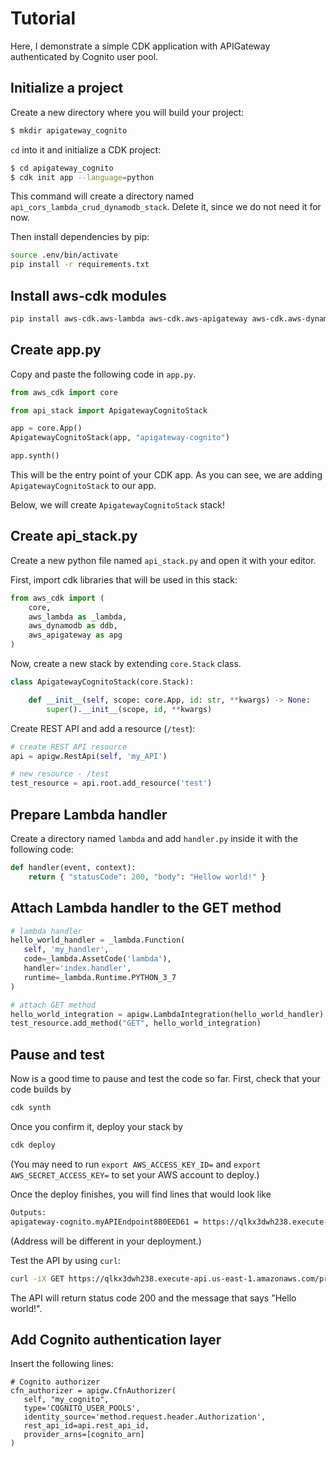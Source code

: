 # Tutorial

Here, I demonstrate a simple CDK application with APIGateway authenticated by Cognito user pool.

## Initialize a project
Create a new directory where you will build your project:
```bash
$ mkdir apigateway_cognito
```

`cd` into it and initialize a CDK project:
```bash
$ cd apigateway_cognito
$ cdk init app --language=python
```
This command will create a directory named `api_cors_lambda_crud_dynamodb_stack`. Delete it, since we do not need it for now.

Then install dependencies by pip:
```bash
source .env/bin/activate
pip install -r requirements.txt
```

## Install aws-cdk modules
```bash
pip install aws-cdk.aws-lambda aws-cdk.aws-apigateway aws-cdk.aws-dynamodb
```

## Create app.py

Copy and paste the following code in `app.py`.

```python
from aws_cdk import core

from api_stack import ApigatewayCognitoStack

app = core.App()
ApigatewayCognitoStack(app, "apigateway-cognito")

app.synth()
```

This will be the entry point of your CDK app. As you can see, we are adding `ApigatewayCognitoStack` to our app.

Below, we will create `ApigatewayCognitoStack` stack!

## Create api_stack.py

Create a new python file named `api_stack.py` and open it with your editor.

First, import cdk libraries that will be used in this stack:

```python
from aws_cdk import (
    core,
    aws_lambda as _lambda,
    aws_dynamodb as ddb,
    aws_apigateway as apg
)
```

Now, create a new stack by extending `core.Stack` class.

```python
class ApigatewayCognitoStack(core.Stack):

    def __init__(self, scope: core.App, id: str, **kwargs) -> None:
        super().__init__(scope, id, **kwargs)
```

Create REST API and add a resource (`/test`):

```python
# create REST API resource
api = apigw.RestApi(self, 'my_API')

# new resource - /test
test_resource = api.root.add_resource('test')
```

## Prepare Lambda handler

Create a directory named `lambda` and add `handler.py` inside it with the following code:

```python
def handler(event, context):
    return { "statusCode": 200, "body": "Hellow world!" }
```

## Attach Lambda handler to the GET method

```python
# lambda handler
hello_world_handler = _lambda.Function(
   self, 'my_handler',
   code=_lambda.AssetCode('lambda'),
   handler='index.handler',
   runtime=_lambda.Runtime.PYTHON_3_7
)

# attach GET method
hello_world_integration = apigw.LambdaIntegration(hello_world_handler)
test_resource.add_method("GET", hello_world_integration)
```

## Pause and test

Now is a good time to pause and test the code so far. First, check that your code builds by

```bash
cdk synth
```

Once you confirm it, deploy your stack by

```bash
cdk deploy
```

(You may need to run `export AWS_ACCESS_KEY_ID=` and `export AWS_SECRET_ACCESS_KEY=` to set your AWS account to deploy.)

Once the deploy finishes, you will find lines that would look like

```bash
Outputs:
apigateway-cognito.myAPIEndpoint8B0EED61 = https://qlkx3dwh238.execute-api.us-east-1.amazonaws.com/prod/
```

(Address will be different in your deployment.)

Test the API by using `curl`:

```bash
curl -iX GET https://qlkx3dwh238.execute-api.us-east-1.amazonaws.com/prod/
```

The API will return status code 200 and the message that says "Hello world!".

## Add Cognito authentication layer

Insert the following lines:

```
# Cognito authorizer
cfn_authorizer = apigw.CfnAuthorizer(
   self, "my_cognito",
   type='COGNITO_USER_POOLS',
   identity_source='method.request.header.Authorization',
   rest_api_id=api.rest_api_id,
   provider_arns=[cognito_arn]
)
```